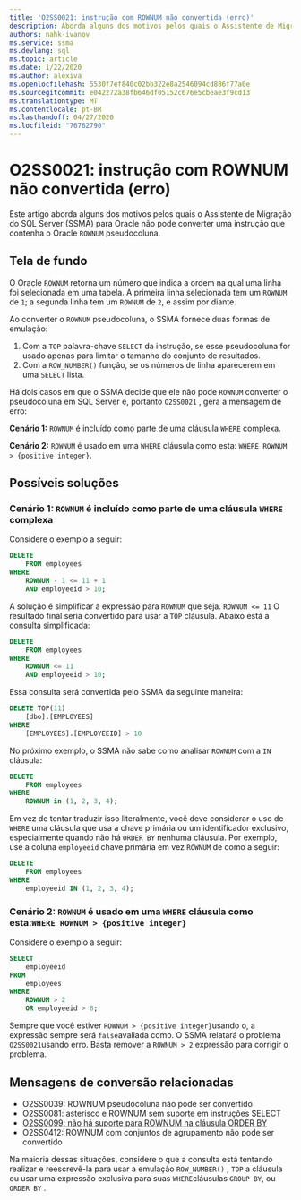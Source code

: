 ```yaml
---
title: 'O2SS0021: instrução com ROWNUM não convertida (erro)'
description: Aborda alguns dos motivos pelos quais o Assistente de Migração do SQL Server (SSMA) para Oracle não pode converter uma instrução que contenha o Oracle ROWNUM pseudocoluna.
authors: nahk-ivanov
ms.service: ssma
ms.devlang: sql
ms.topic: article
ms.date: 1/22/2020
ms.author: alexiva
ms.openlocfilehash: 5530f7ef840c02bb322e8a2546094cd886f77a0e
ms.sourcegitcommit: e042272a38fb646df05152c676e5cbeae3f9cd13
ms.translationtype: MT
ms.contentlocale: pt-BR
ms.lasthandoff: 04/27/2020
ms.locfileid: "76762790"
---
```

# <a name="o2ss0021-statement-with-rownum-not-converted-error"></a>O2SS0021: instrução com ROWNUM não convertida (erro)

Este artigo aborda alguns dos motivos pelos quais o Assistente de Migração do SQL Server (SSMA) para Oracle não pode converter uma instrução que contenha o Oracle `ROWNUM` pseudocoluna.

## <a name="background"></a>Tela de fundo

O Oracle `ROWNUM` retorna um número que indica a ordem na qual uma linha foi selecionada em uma tabela. A primeira linha selecionada tem um `ROWNUM` de `1`; a segunda linha tem um `ROWNUM` de `2`, e assim por diante.

Ao converter o `ROWNUM` pseudocoluna, o SSMA fornece duas formas de emulação:

 1. Com a `TOP` palavra-chave `SELECT` da instrução, se esse pseudocoluna for usado apenas para limitar o tamanho do conjunto de resultados.
 2. Com a `ROW_NUMBER()` função, se os números de linha aparecerem em uma `SELECT` lista.

Há dois casos em que o SSMA decide que ele não pode `ROWNUM` converter o pseudocoluna em SQL Server e, portanto `O2SS0021` , gera a mensagem de erro:

**Cenário 1:** `ROWNUM` é incluído como parte de uma cláusula `WHERE` complexa.

**Cenário 2:** `ROWNUM` é usado em uma `WHERE` cláusula como esta: `WHERE ROWNUM > {positive integer}`.

## <a name="possible-remedies"></a>Possíveis soluções

### <a name="scenario-1-rownum-is-included-as-part-of-a-complex-where-clause"></a>Cenário 1: `ROWNUM` é incluído como parte de uma cláusula `WHERE` complexa

Considere o exemplo a seguir:

```sql
DELETE
    FROM employees
WHERE
    ROWNUM - 1 <= 11 + 1
    AND employeeid > 10;
```

A solução é simplificar a expressão para `ROWNUM` que seja. `ROWNUM <= 11` O resultado final seria convertido para usar a `TOP` cláusula. Abaixo está a consulta simplificada:

```sql
DELETE
    FROM employees
WHERE
    ROWNUM <= 11
    AND employeeid > 10;
```

Essa consulta será convertida pelo SSMA da seguinte maneira:

```sql
DELETE TOP(11)
    [dbo].[EMPLOYEES]
WHERE
    [EMPLOYEES].[EMPLOYEEID] > 10
```

No próximo exemplo, o SSMA não sabe como analisar `ROWNUM` com a `IN` cláusula:

```sql
DELETE
    FROM employees
WHERE
    ROWNUM in (1, 2, 3, 4);
```

Em vez de tentar traduzir isso literalmente, você deve considerar o uso de `WHERE` uma cláusula que usa a chave primária ou um identificador exclusivo, especialmente quando não há `ORDER BY` nenhuma cláusula. Por exemplo, use a coluna `employeeid` chave primária em vez `ROWNUM` de como a seguir:

```sql
DELETE
    FROM employees
WHERE
    employeeid IN (1, 2, 3, 4);
```

### <a name="scenario-2-rownum-is-used-in-a-where-clause-like-this-where-rownum--positive-integer"></a>Cenário 2: `ROWNUM` é usado em uma `WHERE` cláusula como esta:`WHERE ROWNUM > {positive integer}`

Considere o exemplo a seguir:

```sql
SELECT
    employeeid
FROM
    employees
WHERE
    ROWNUM > 2
    OR employeeid > 8;
```

Sempre que você estiver `ROWNUM > {positive integer}`usando o, a expressão sempre será `false`avaliada como. O SSMA relatará o problema `O2SS0021`usando erro. Basta remover a `ROWNUM > 2` expressão para corrigir o problema.

## <a name="related-conversion-messages"></a>Mensagens de conversão relacionadas

* O2SS0039: ROWNUM pseudocoluna não pode ser convertido
* O2SS0081: asterisco e ROWNUM sem suporte em instruções SELECT
* [O2SS0099: não há suporte para ROWNUM na cláusula ORDER BY](o2ss0099.md)
* O2SS0412: ROWNUM com conjuntos de agrupamento não pode ser convertido

Na maioria dessas situações, considere o que a consulta está tentando realizar e reescrevê-la para usar a emulação `ROW_NUMBER()` , `TOP` a cláusula ou usar uma expressão exclusiva para suas `WHERE`cláusulas `GROUP BY`, ou `ORDER BY` .
